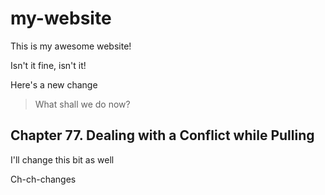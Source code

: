 # my-website

This is my awesome website!

Isn't it fine, isn't it!

Here's a new change

> What shall we do now?

## Chapter 77. Dealing with a Conflict while Pulling
I'll change this bit as well

Ch-ch-changes